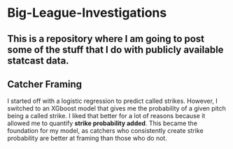 # Big-League-Investigations
This is a repository where I am going to post some of the stuff that I do with publicly available statcast data. 
--
## Catcher Framing
I started off with a logistic regression to predict called strikes. However, I switched to an XGboost model that gives me the probability of a given pitch being a called strike. I liked that better for a lot of reasons because it allowed me to quantify **strike probability added**.
This became the foundation for my model, as catchers who consistently create strike probability are better at framing than those who do not. 
